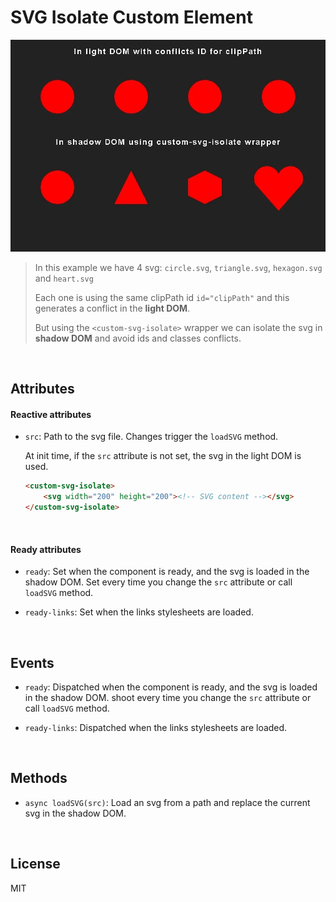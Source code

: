 # SVG Isolate Custom Element

![preview](./assets/preview.webp)
> In this example we have 4 svg: `circle.svg`, `triangle.svg`, `hexagon.svg` and `heart.svg` 
>
> Each one is using the same clipPath id `id="clipPath"` and this generates a conflict in the **light DOM**. 
>
> But using the `<custom-svg-isolate>` wrapper we can isolate the svg in **shadow DOM** and avoid ids and classes conflicts.

<br>

## Attributes

#### Reactive attributes

- `src`: Path to the svg file. Changes trigger the `loadSVG` method.

    At init time, if the `src` attribute is not set, the svg in the light DOM is used.

    ```html
    <custom-svg-isolate>
        <svg width="200" height="200"><!-- SVG content --></svg>
    </custom-svg-isolate>
    ```

<br>

#### Ready attributes

- `ready`: Set when the component is ready, and the svg is loaded in the shadow DOM. Set every time you change the `src` attribute or call `loadSVG` method.

- `ready-links`: Set when the links stylesheets are loaded.

<br>

## Events

- `ready`: Dispatched when the component is ready, and the svg is loaded in the shadow DOM. shoot every time you change the `src` attribute or call `loadSVG` method.

- `ready-links`: Dispatched when the links stylesheets are loaded.

<br>

## Methods

- `async loadSVG(src)`: Load an svg from a path and replace the current svg in the shadow DOM.

<br>

## License

MIT


